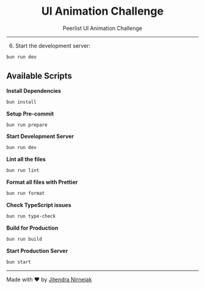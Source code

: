 <h1 align="center">
  UI Animation Challenge
</h1>

<p align="center">
  Peerlist UI Animation Challenge
</p>

---

6. Start the development server:

```bash
bun run dev
```

## Available Scripts

**Install Dependencies**

```bash
bun install
```

**Setup Pre-commit**

```bash
bun run prepare
```

**Start Development Server**

```bash
bun run dev
```

**Lint all the files**

```bash
bun run lint
```

**Format all files with Prettier**

```bash
bun run format
```

**Check TypeScript issues**

```bash
bun run type-check
```

**Build for Production**

```bash
bun run build
```

**Start Production Server**

```bash
bun start
```

---

Made with ❤️ by [Jitendra Nirnejak](https://github.com/nirnejak)
